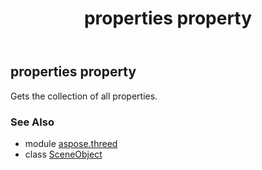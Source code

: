 ﻿---
title: properties property
second_title: Aspose.3D for Python via .NET API References
description: 
type: docs
weight: 80
url: /python-net/aspose.threed/sceneobject/properties/
is_root: false
---

## properties property


Gets the collection of all properties.

### See Also
* module [aspose.threed](../../)
* class [SceneObject](/3d/python-net/aspose.threed/sceneobject)
